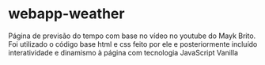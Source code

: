 # webapp-weather
 Página de previsão do tempo com base no vídeo no youtube do Mayk Brito. Foi utilizado o código base html e css feito por ele e posteriormente
 incluído interatividade e dinamismo à página com tecnologia JavaScript Vanilla
